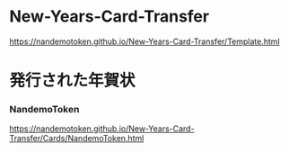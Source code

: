 # New-Years-Card-Transfer
https://nandemotoken.github.io/New-Years-Card-Transfer/Template.html



# 発行された年賀状

### NandemoToken
https://nandemotoken.github.io/New-Years-Card-Transfer/Cards/NandemoToken.html
